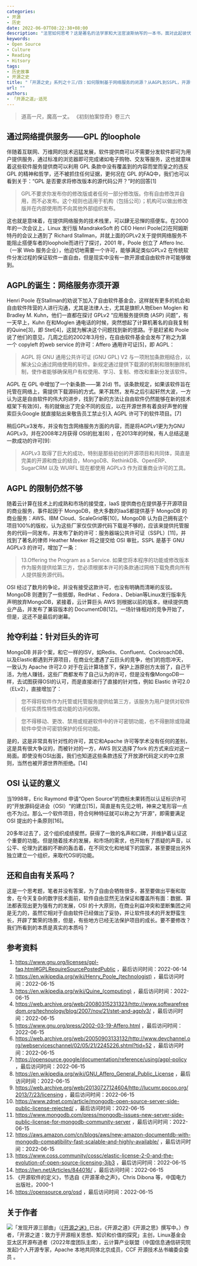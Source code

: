 ```yaml
---
categories:
- 开源
- 历史
date: 2022-06-07T08:22:38+08:00
description: "法官如何思考？这是著名的法学家和大法官波斯纳写的一本书，面对此起彼伏的开源许可，背后是市场的繁荣和利益的争夺，从更大的视角看是法律经济秩序的正常局面，因为软件的作者有权利处理自己的作品，不过是要兼容更多的社会因素：法律、政治、利益分配等，开源许可该往何处走？历史告诉我们尚无定论。"
keywords:
- Open Source
- Culture
- Reading
- Hitsory
tags:
- 历史故事
- 开源之史
title: "「开源之史」系列之十三/四：如何限制基于网络服务的闭源？从AGPL到SSPL，开源许可正在失控？"
url: ""
authors:
- 「开源之道」·适兕
---
```


> 道高一尺，魔高一丈。
>  《初刻拍案惊奇》卷三六

## 通过网络提供服务——GPL 的loophole

伴随着互联网、万维网的技术迅猛发展，软件提供商可以不需要分发软件即可为用户提供服务，通过标准的浏览器即可完成诸如电子购物、交友等服务，这也就意味着这些软件服务提供商可以利用 GPL 条款中没有覆盖到的内容而堂而皇之的违反 GPL 的精神和哲学，还不被抓住任何证据，更何况在 GPL 的FAQ中，我们也可以看到关于：“GPL 是否要求将修改版本的源代码公开？”时的回答[1]

> GPL不要求你发布你的修改版或者任何一部分修改版。你有自由修改并自用，而不必发布。这个规则也适用于机构（包括公司）；机构可以做出修改版并在内部使用而不向其他外部组织发布。

这也就是意味着，在提供网络服务的技术栈里，可以肆无忌惮的搭便车。在2000年的一次会议上，Linux 发行版 MandrakeSoft 的 CEO Henri Poole[2]在阿姆斯特丹的会议上遇到了 Richard Stallman，并就上面的GPLv2关于提供网络服务不能阻止搭便车者的loophole而进行了探讨，2001 年，Poole 创立了 Affero Inc.（一家 Web 服务企业），他迫切地需要一个许可，能够满足类似GPLv2 在传统软件分发过程的保证软件一直自由，但是现实中没有一款开源或自由软件许可能够做到。

## AGPL的诞生：网络服务亦须开源

Henri Poole 在Stallman的劝说下加入了自由软件基金会，这样就有更多的机会和自由软件阵营的人进行沟通，尤其是法律人士，尤其是旗帜人物Eben Moglen 和 Bradley M. Kuhn，他们一直都在探讨 GPLv2 “应用服务提供商 (ASP) 问题”，有一天早上，Kuhn 在和Moglen 通电话的时候，突然想起了计算机著名的自我复制的Quine[3]，即 Stet[4]，这就为解决这个问题找到新的思路。于是赶紧和 Poole 说了他们的意见，几周之后的2002年3月份，在自由软件基金会发布了称之为第一个 copyleft 的web service 的许可：Affero 通用许可证[5]，即 AGPL：

> AGPL 将 GNU 通用公共许可证 (GNU GPL) V2 与一项附加条款相结合，以解决公众通过网络使用的软件。新规定通过提供下载源的机制和限制删除机制，使作者能够确保用户有权使用、学习、复制、修改和重新分发该软件。

AGPL 在 GPL 中增加了一个新条款——第 2(d) 节。该条款规定，如果该软件旨在托管在网络上，需提供下载源码的方式。果不其然，发布之后引起轩然大波，一方认为这是自由软件的伟大的进步，找到了新的方法让自由软件仍然能够在新的技术框架下有效[6]，有的就做出了完全不同的反应，以在开源世界有着良好声誉的搜索巨头Google 就直接贴出来敬告员工禁止引入 AGPL 许可下的软件项目。[7]

稍后GPLv3发布，并没有包含网络服务方面的内容，而是将AGPLv1更为为GNU AGPLv3，并在2008年2月获得 OSI的批准[8] ，在2013年的时候，有人总结这是一款成功的许可[9]:

> AGPLv3 取得了巨大的成功，特别是那些初创的开源项目和共同体，简直是完美的开源和商业的结合，MongoDB、RethinkDB、OpenERP、SugarCRM 以及 WURFL 现在都使用 AGPLv3 作为双重商业许可的工具。

## AGPL 的限制仍然不够

随着云计算在技术上的成熟和市场的接受度，IaaS 提供商也在提供基于开源项目的商业服务，事件起因于 MongoDB，绝大多数的IaaS都提供基于 MongoDB 的商业服务：AWS、IBM Cloud、ScaleGrid等[10]，MongoDB 认为自己拥有这个项目100%的版权，认为这些厂家仅仅供源代码下载是不够的，应该来提供托管服务的代码一同发布，并发布了新的许可：服务器端公共许可证（SSPL）[11]，并找到了著名的律师 Heather Meeker 将之提交给 OSI 审批，SSPL 是基于 GNU AGPLv3 的许可，增加了一条：

> 13.Offering the Program as a Service.
> 如果您将本程序的功能或修改版本作为服务提供给第三方，您必须根据本许可的条款通过网络下载免费向所有人提供服务源代码。

OSI 经过了数月的争论，并没有接受这款许可，也没有明确而清晰的反驳。MongoDB 则遭到了一些抵御，RedHat 、Fedora 、Debian等Linux发行版率先声明放弃MongoDB，紧接着，云计算巨头 AWS 则根据以前的版本，继续提供商业产品，并发布了兼容版本的 DocumentDB[12]。一场针锋相对的竞争开始了，但是，这还不是最后的谢幕。

## 抢夺利益：针对巨头的许可

MongoDB 并非个案，和它一样的ISV，如Redis、Confluent、CockroachDB、以及Elastic都遇到开源项目，在商业化遭遇了云巨头的竞争，他们的抱怨冲天，一致认为 Apache 许可2.0 对于在云计算场景下，保护上游原创方太弱了，自己干活，为他人赚钱，这些厂商都发布了自己认为的许可，但是没有像MongoDB一样，去试图获得OSI的认可，而是直接进行了直接的针对性，例如 Elastic 许可2.0（ELv2），直接增加了：

> 您不得将软件作为托管或托管服务提供给第三方，该服务为用户提供对软件任何实质性特性或功能的访问权限。

> 您不得移动、更改、禁用或规避软件中的许可密钥功能，也不得删除或隐藏软件中受许可密钥保护的任何功能。

是的，这是非常具有针对性的许可，其它和Apache 许可等学术没有任何的差别，这是具有很大争议的，而被针对的一方，AWS 则又选择了fork 的方式来应对这一局面。即使没有OSI出面，我们也知道这些条款违反了开放源代码定义的中立原则，当然也被开源世界所拒绝。[14]

## OSI 认证的意义

当1998年，Eric Raymond 申请“Open Source”的商标未果转而以认证标识许可的“开放源码促进会（OSI）“的建立[15]，简直是有先见之明，神来之笔形容一点也不为过。那么一个软件项目，符合何种特征就可以称之为“开源”，即需要满足OSI 提出的十条原则[16]。

20多年过去了，这个组织成绩斐然，获得了一致的名声和口碑，并维护着认证这个重要的功能。但是随着技术的发展，和市场的需求，也开始有了质疑的声音，以公平、伦理为武器的不断的轰击着，在不同文化和地域下的国家，甚至要提出另外独立建立一个组织，来取代OSI的功能。

## 还和自由有关系吗？

这是一个思考题，笔者并没有答案，为了自由会牺牲很多，甚至要做出平衡和取舍，在今天复杂的数字技术面前，软件自由显然无法保证和覆盖所有面：数据、算法都表现出更为强有力的发展，OSI 的十大原则，在商业利益冲突和垄断集团之间是无力的，虽然它相对于自由软件已经做出了妥协，并让软件技术的开发野蛮生长，开辟了繁荣的场景，但是，有些地方已经无法保护项目的成长。要不要修改？我们所看到的本质是真实的本质吗？

## 参考资料

1.  https://www.gnu.org/licenses/gpl-faq.html#GPLRequireSourcePostedPublic ，最后访问时间：2022-06-14
2.  https://en.wikipedia.org/wiki/Henry_Poole_(technologist) ，最后访问时间：2022-06-15
3.  https://en.wikipedia.org/wiki/Quine_(computing) ，最后访问时间：2022-06-15
4.  https://web.archive.org/web/20080315231323/http://www.softwarefreedom.org/technology/blog/2007/nov/21/stet-and-agplv3/ ，最后访问时间：2022-06-15
5.  https://www.gnu.org/press/2002-03-19-Affero.html ，最后访问时间：2022-06-15
6.  https://web.archive.org/web/20050903133132/http://www.devchannel.org/webserviceschannel/02/05/21/2245226.shtml?tid=52 ，最后访问时间：2022-06-15
7.  https://opensource.google/documentation/reference/using/agpl-policy ，最后访问时间：2022-06-15
8.  https://en.wikipedia.org/wiki/GNU_Affero_General_Public_License ，最后访问时间：2022-06-15
9.  https://web.archive.org/web/20130727124604/http://lucumr.pocoo.org/2013/7/23/licensing ，最后访问时间：2022-06-15
10. https://www.zdnet.com/article/mongodb-open-source-server-side-public-license-rejected/ ，最后访问时间：2022-06-15
11. https://www.mongodb.com/press/mongodb-issues-new-server-side-public-license-for-mongodb-community-server ，最后访问时间：2022-06-15
12. https://aws.amazon.com/cn/blogs/aws/new-amazon-documentdb-with-mongodb-compatibility-fast-scalable-and-highly-available/ ，最后访问时间：2022-06-15
13. https://www.coss.community/cossc/elastic-license-2-0-and-the-evolution-of-open-source-licensing-3jb3 ，最后访问时间：2022-06-15
14. https://lwn.net/Articles/844016/ ，最后访问时间：2022-06-15
15. 《开源软件的定义》，节选自《开源革命之声》，Chris Dibona 等，中国电力出版社，2000-1 
16. https://opensource.org/osd ，最后访问时间：2022-06-15

## 关于作者

![](/public/kuosi-face-of-os.png)「发现开源三部曲」（[《开源之迷》](posts/book-of-open-source/the-fascinating-of-open-source/)已出，《开源之道》《开源之思》撰写中。）作者，「开源之道：致力于开源相关思想、知识和价值的探究」主创，Linux基金会亚太区开源布道者（2022年度团队主席），云计算产业联盟（中国信息通信研究院发起)个人开源专家，Apache 本地共同体北京成员，CCF 开源技术丛书编委会委员 。
